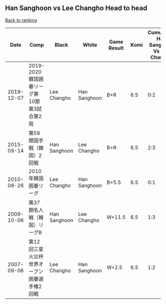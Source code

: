 ## Han Sanghoon vs Lee Changho Head to head

[Back to ranking](../../index.md)




| **Date** | **Comp** | **Black** | **White** | **Game Result** | **Komi** | **Cumulative Han Sanghoon Vs Lee Changho** | **Han Sanghoon Streak** | **Lee Changho Streak** | 
| --- | --- | --- | --- | --- | --- | --- | --- | --- |
| 2019-12-07 | 2019-2020韓国囲碁リーグ第10節第3試合第2局 | Lee Changho | Han Sanghoon | B+R | 6.5 | 0:2 | 0 | 2 | 
| 2015-09-14 | 第59期国手戦（韓国）2回戦 | Han Sanghoon | Lee Changho | B+R | 6.5 | 2:3 | 1 | 0 | 
| 2010-08-26 | 2010年韓国囲碁リーグ | Lee Changho | Han Sanghoon | B+5.5 | 6.5 | 0:1 | 0 | 1 | 
| 2009-10-06 | 第37期名人戦（韓国）リーグB | Han Sanghoon | Lee Changho | W+11.5 | 6.5 | 1:3 | 0 | 1 | 
| 2007-09-06 | 第12回三星火災杯世界オープン囲碁選手権2回戦 | Lee Changho | Han Sanghoon | W+2.5 | 6.5 | 1:2 | 1 | 0 |




